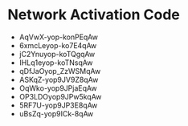 # Network Activation Code
* AqVwX-yop-konPEqAw
* 6xmcLeyop-ko7E4qAw
* jC2Ynuyop-koTQgqAw
* IHLq1eyop-koTNsqAw
* qDfJaOyop_ZzWSMqAw
* ASKqZ-yop9JV9Z8qAw
* OqWko-yop9JPjaEqAw
* OP3LDOyop9JPw5kqAw
* 5RF7U-yop9JP3E8qAw
* uBsZq-yop9ICk-8qAw